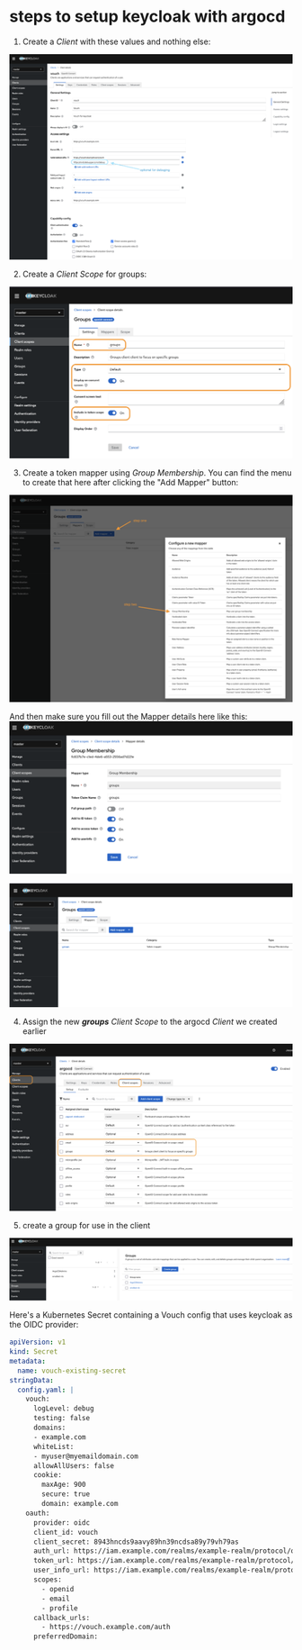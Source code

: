 # steps to setup keycloak with argocd

1. Create a _Client_ with these values and nothing else:
<img alt="Screenshot of keycloak showing how to configure a client with clientID: vouch, rootURL: https://vouch.example.com, homeURL is blank, validRedirectURIs: https://vouch.example.com/auth and https://oidcdebugger.com/debug, there is a note pointing to oidcdebugger saying optional for debugging the rest of the fields and values are webOrigins: +, Valid post logout redirect URIs: +, capabilityConfig.clientAuthentication: on, authenticationFlow.standardFlow: checked, authenticationFlow.directAccessGrant: checked. adminURL: https://vouch.example.com/" src="./step_1_create_client.png">

2. Create a _Client Scope_ for groups:
<img alt="Screenshot of keycloak showing configuration of a client scope settings tab: name: groups, type: default, display on consent: on, include in token scope: on. All other fields are blank." src="./step_2_create_client_scope.png">

3. Create a token mapper using _Group Membership_. You can find the menu to create that here after clicking the "Add Mapper" button:
<img alt="Screenshot of keycloak showing the client scope configuration mappers tab after clicking the Add Mapper button. It shows a pop up window that says Configure a new mapper, choose any of the mappings from this table. There is an arrow pointing to the Group Membership mapper which shows a description of: Map user group membership." src="./step_3.1.png">

And then make sure you fill out the Mapper details here like this:
<img alt="Screenshot of keycloak showing confgiuration of the mapper which shows token claim name: groups, add to ID token: on, add to access token: on, add to userinfo: on" src="./mapper_details.png">

<img alt="Screenshot of keycloak showing configuration of the same client scope but the mappers tab this time. It shows a single mapper called groups." src="./step_3.png">

4. Assign the new _**groups**_ _Client Scope_ to the argocd _Client_ we created earlier
<img alt="Screenshot of keycloak showing the Clients page with the Client Scopes tab selected. There are two 'Assigned client scopes' highlighted: email and groups, and both have assigned type of Default." src="./step_4.png">

5. create a group for use in the client
<img alt="Screenshot of keycloak showing a group called ArgoCDAdmins crated on the Groups page" src="./step_5_create_groups.png">

Here's a Kubernetes Secret containing a Vouch config that uses keycloak as the OIDC provider:

```yaml
apiVersion: v1
kind: Secret
metadata:
  name: vouch-existing-secret
stringData:
  config.yaml: |
    vouch:
      logLevel: debug
      testing: false
      domains:
      - example.com
      whiteList:
      - myuser@myemaildomain.com
      allowAllUsers: false
      cookie:
        maxAge: 900
        secure: true
        domain: example.com
    oauth:
      provider: oidc
      client_id: vouch
      client_secret: 8943hncds9aavy89hn39ncdsa89y79vh79as 
      auth_url: https://iam.example.com/realms/example-realm/protocol/openid-connect/auth
      token_url: https://iam.example.com/realms/example-realm/protocol/openid-connect/token
      user_info_url: https://iam.example.com/realms/example-realm/protocol/openid-connect/userinfo
      scopes:
        - openid
        - email
        - profile
      callback_urls:
        - https://vouch.example.com/auth
      preferredDomain:
```
